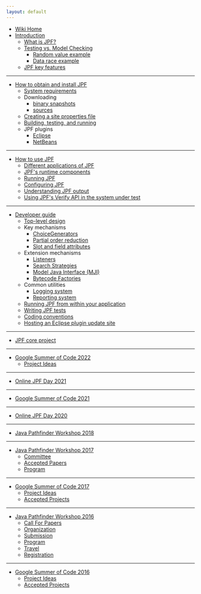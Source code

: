```yaml
---
layout: default
---
```


* [Wiki Home](index)
* [Introduction](Introduction)
    * [What is JPF?](What-is-JPF)
    * [Testing vs. Model Checking](Testing-vs.-Model-Checking)
         - [Random value example](Random-Example)
         - [Data race example](Race-Example)
    * [JPF key features](Classification)
---
* [How to obtain and install JPF](How-to-install-JPF)
    - [System requirements](System-requirements)
    - Downloading
         - [binary snapshots](Downloading-binary-snapshots)
         - [sources](Downloading-sources)
    - [Creating a site properties file](Creating-site-properties-file)
    - [Building, testing, and running](Build,-Test,-Run)
    - JPF plugins
         - [Eclipse](Eclipse-Plugin) 
         - [NetBeans](NetBeans-Plugin)
---
* [How to use JPF](How-to-use-JPF)
    - [Different applications of JPF](Different-applications-of-JPF)
    - [JPF's runtime components](Runtime-components-of-JPF)
    - [Running JPF](Running-JPF)
    - [Configuring JPF](Configuring-JPF)
    - [Understanding JPF output](Understanding-JPF-output)
    - [Using JPF's Verify API in the system under test](Verify-API-of-JPF)
---
* [Developer guide](Developer-guide)
    * [Top-level design](Search-Strategies)
    * Key mechanisms 
        - [ChoiceGenerators](ChoiceGenerators)
        - [Partial order reduction](Partial-Order-Reduction)
        - [Slot and field attributes](Slot-and-field-attributes)
    * Extension mechanisms
        - [Listeners](Listeners)
        - [Search Strategies](Search-Strategies)
        - [Model Java Interface (MJI)](Model-Java-Interface)
        - [Bytecode Factories](Bytecode-Factories)
    * Common utilities
        - [Logging system](Logging-system)
        - [Reporting system](Reporting-system)
    * [Running JPF from within your application](Running-JPF-from-application)
    * [Writing JPF tests](Writing-JPF-tests)
    * [Coding conventions](Coding-Convention)
    * [Hosting an Eclipse plugin update site](Host-Eclipse-plugin-update-site) 
---
* [JPF core project](JPF-core)
---
* [Google Summer of Code 2022](JPF-Google-Summer-of-Code-2022)
    * [Project Ideas](GSoC-2022-Project-Ideas)
---
* [Online JPF Day 2021](JPF-Day-2021-(Online))
---
* [Google Summer of Code 2021](JPF-Google-Summer-of-Code-2021)
---
* [Online JPF Day 2020](JPF-Online-Day-2020)
---
* [Java Pathfinder Workshop 2018](JPF-Workshop-2018)
---
* [Java Pathfinder Workshop 2017](JPF-Workshop-2017)
    * [Committee](JPF-Workshop-2017-Committee)
    * [Accepted Papers](JPF-Workshop-2017-Accepted-Papers)
    * [Program](JPF-Workshop-2017-Program)
---
* [Google Summer of Code 2017](Google-Summer-of-Code-2017)
    * [Project Ideas](JPF-and-Google-Summer-of-Code-2017-Project-Ideas)
    * [Accepted Projects](Google-Summer-of-Code-2017-Accepted-Projects)
---
* [Java Pathfinder Workshop 2016](JPF-Workshop-2016)
    * [Call For Papers](JPF-Workshop-2016-Call-For-Papers)
    * [Organization](JPF-Workshop-2016-Organization)
    * [Submission](JPF-Workshop-2016-Submission)
    * [Program](JPF-Workshop-2016-Program)
    * [Travel](JPF-Workshop-2016-Travel)
    * [Registration](JPF-Workshop-2016-Registration)
---
* [Google Summer of Code 2016](Google-Summer-of-Code-2016)
    * [Project Ideas](Google-Summer-of-Code-2016-Project-Ideas)
    * [Accepted Projects](Google-Summer-of-Code-2016-Accepted-Projects)
<!--* [Related research and publications](Related-publications)-->
